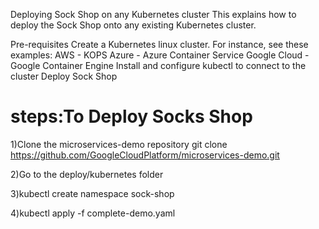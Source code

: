 Deploying Sock Shop on any Kubernetes cluster
This explains how to deploy the Sock Shop onto any existing Kubernetes cluster.

Pre-requisites
Create a Kubernetes linux cluster. For instance, see these examples:
AWS - KOPS
Azure - Azure Container Service
Google Cloud - Google Container Engine
Install and configure kubectl to connect to the cluster
Deploy Sock Shop

steps:To Deploy Socks Shop
=====
1)Clone the microservices-demo repository
git clone https://github.com/GoogleCloudPlatform/microservices-demo.git


2)Go to the deploy/kubernetes folder

3)kubectl create namespace sock-shop

4)kubectl apply -f complete-demo.yaml
